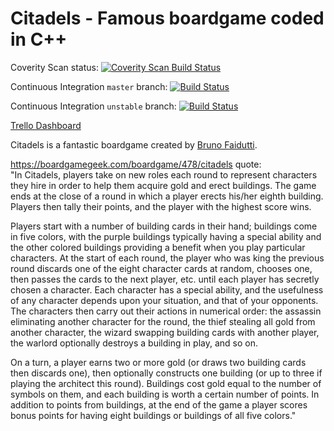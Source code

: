 Citadels - Famous boardgame coded in C++
===================================================

Coverity Scan status: <a href="https://scan.coverity.com/projects/leflou-citadel">
  <img alt="Coverity Scan Build Status"
       src="https://scan.coverity.com/projects/6253/badge.svg"/>
</a>

Continuous Integration `master` branch: [![Build Status](https://travis-ci.org/LeFlou/Citadel.svg?branch=master)](https://travis-ci.org/LeFlou/Citadel)

Continuous Integration `unstable` branch: [![Build Status](https://travis-ci.org/LeFlou/Citadel.svg?branch=unstable)](https://travis-ci.org/LeFlou/Citadel)

[Trello Dashboard](https://trello.com/b/Q1hr3yWt/citadels)

Citadels is a fantastic boardgame created by [Bruno Faidutti](http://faidutti.com/blog).

https://boardgamegeek.com/boardgame/478/citadels quote:<br>
"In Citadels, players take on new roles each round to represent characters they hire in order to help them acquire gold and erect buildings. The game ends at the close of a round in which a player erects his/her eighth building. Players then tally their points, and the player with the highest score wins.

Players start with a number of building cards in their hand; buildings come in five colors, with the purple buildings typically having a special ability and the other colored buildings providing a benefit when you play particular characters. At the start of each round, the player who was king the previous round discards one of the eight character cards at random, chooses one, then passes the cards to the next player, etc. until each player has secretly chosen a character. Each character has a special ability, and the usefulness of any character depends upon your situation, and that of your opponents. The characters then carry out their actions in numerical order: the assassin eliminating another character for the round, the thief stealing all gold from another character, the wizard swapping building cards with another player, the warlord optionally destroys a building in play, and so on.

On a turn, a player earns two or more gold (or draws two building cards then discards one), then optionally constructs one building (or up to three if playing the architect this round). Buildings cost gold equal to the number of symbols on them, and each building is worth a certain number of points. In addition to points from buildings, at the end of the game a player scores bonus points for having eight buildings or buildings of all five colors."
